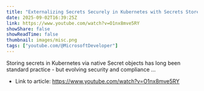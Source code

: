 ```yaml
---
title: "Externalizing Secrets Securely in Kubernetes with Secrets Store CSI Driver"
date: 2025-09-02T16:39:25Z
link: https://www.youtube.com/watch?v=O1nx8mve5RY
showShare: false
showReadTime: false
thumbnail: images/misc.png
tags: ["youtube.com/@MicrosoftDeveloper"]
---
```

Storing secrets in Kubernetes via native Secret objects has long been standard practice - but evolving security and compliance ...

- Link to article: https://www.youtube.com/watch?v=O1nx8mve5RY